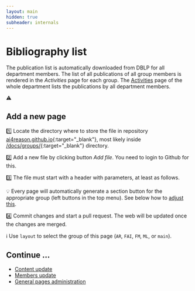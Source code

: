 ```yaml
---
layout: main
hidden: true
subheader: internals
---
```


# Bibliography list

The publication list is automatically downloaded from DBLP for all department members.
The list of all publications of all group members is rendered in the _Activities_ page for each group.
The [Activities](/activities.html) page of the whole department lists the publications by all department members.


⚠️  


## Add a new page

1️⃣  Locate the directory where to store the file in repository
[ai4reason.github.io](https://github.com/ai4reason/ai4reason.github.io/tree/main/docs){:target="_blank"},
most likely inside 
[/docs/groups/](https://github.com/ai4reason/ai4reason.github.io/tree/main/docs/groups){:target="_blank"} directory.

2️⃣  Add a new file by clicking button _Add file_.  You need to login to Github for this.

3️⃣  The file must start with a header with parameters, at least as follows.

💡 Every page will automatically generate a section button for the appropriate group (left buttons in the top menu).  See below how to [adjust this](#adjust-page-display).

4️⃣  Commit changes and start a pull request.  The web will be updated once the changes are merged.


ℹ️  Use `layout` to select the group of this page (`AR`, `FAI`, `FM`, `ML`, or `main`).



## Continue ...

+ [Content update](/internal/content.html)
+ [Members update](/internal/members.html)
+ [General pages administration](/internal/index.html)


